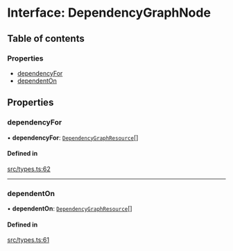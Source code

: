 # Interface: DependencyGraphNode

## Table of contents

### Properties

- [dependencyFor](DependencyGraphNode.md#dependencyfor)
- [dependentOn](DependencyGraphNode.md#dependenton)

## Properties

### dependencyFor

• **dependencyFor**: [`DependencyGraphResource`](../overview.md#dependencygraphresource)[]

#### Defined in

[src/types.ts:62](https://github.com/GeorgeHulpoi/payload-dependencies-graph/blob/bf25d07/src/types.ts#L62)

___

### dependentOn

• **dependentOn**: [`DependencyGraphResource`](../overview.md#dependencygraphresource)[]

#### Defined in

[src/types.ts:61](https://github.com/GeorgeHulpoi/payload-dependencies-graph/blob/bf25d07/src/types.ts#L61)
